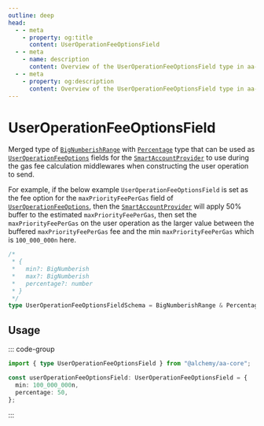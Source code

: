 ```yaml
---
outline: deep
head:
  - - meta
    - property: og:title
      content: UserOperationFeeOptionsField
  - - meta
    - name: description
      content: Overview of the UserOperationFeeOptionsField type in aa-core types
  - - meta
    - property: og:description
      content: Overview of the UserOperationFeeOptionsField type in aa-core types
---
```


# UserOperationFeeOptionsField

Merged type of [`BigNumberishRange`](/glossary/types.md#bignumberishrange) with [`Percentage`](/glossary/types.md#percentage) type that can be used as [`UserOperationFeeOptions`](./userOperationFeeOptions.md) fields for the [`SmartAccountProvider`](/packages/aa-core/smart-account-client/index.md) to use during the gas fee calculation middlewares when constructing the user operation to send.

For example, if the below example `UserOperationFeeOptionsField` is set as the fee option for the `maxPriorityFeePerGas` field of [`UserOperationFeeOptions`](./userOperationFeeOptions.md), then the [`SmartAccountProvider`](/packages/aa-core/smart-account-client/index.md) will apply 50% buffer to the estimated `maxPriorityFeePerGas`, then set the `maxPriorityFeePerGas` on the user operation as the larger value between the buffered `maxPriorityFeePerGas` fee and the min `maxPriorityFeePerGas` which is `100_000_000n` here.

```ts
/*
 * {
 *   min?: BigNumberish
 *   max?: BigNumberish
 *   percentage?: number
 * }
 */
type UserOperationFeeOptionsFieldSchema = BigNumberishRange & Percentage;
```

## Usage

::: code-group

```ts [example.ts]
import { type UserOperationFeeOptionsField } from "@alchemy/aa-core";

const userOperationFeeOptionsField: UserOperationFeeOptionsField = {
  min: 100_000_000n,
  percentage: 50,
};
```

:::
